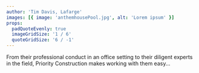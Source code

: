 ```yaml
---
author: 'Tim Davis, Lafarge'
images: [{ image: 'anthemhousePool.jpg', alt: 'Lorem ipsum' }]
props:
  padQuoteEvenly: true
  imageGridSize: '1 / 6'
  quoteGridSize: '6 / -1'
---
```


From their professional conduct in an office setting to their diligent experts in the field, Priority Construction makes working with them easy...
